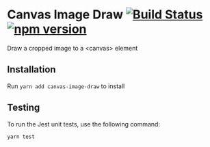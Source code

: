 # Canvas Image Draw [![Build Status](https://travis-ci.org/vital-software/canvas-image-draw.svg)](https://travis-ci.org/vital-software/canvas-image-draw) [![npm version](https://badge.fury.io/js/canvas-image-draw.svg)](https://badge.fury.io/js/canvas-image-draw)
Draw a cropped image to a &lt;canvas&gt; element


## Installation
Run `yarn add canvas-image-draw` to install

## Testing
To run the Jest unit tests, use the following command:

	yarn test
